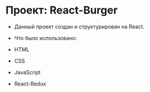 # Проект: React-Burger
* Данный проект создан и структурирован на React.

* Что было использовано:
*  HTML
*  CSS
*  JavaScript
*  React-Redux